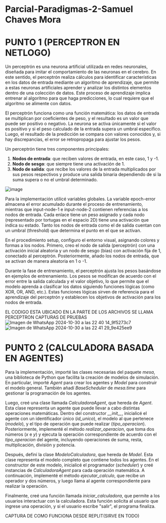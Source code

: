 # Parcial-Paradigmas-2-Samuel Chaves Mora
# PUNTO 1 (PERCEPTRON EN NETLOGO)
Un perceptrón es una neurona artificial utilizada en redes neuronales, diseñada para imitar el comportamiento de las neuronas en el cerebro. En este sentido, el perceptrón realiza cálculos para identificar características en los datos de entrada mediante un algoritmo de aprendizaje, que permite a estas neuronas artificiales aprender y analizar los distintos elementos dentro de una colección de datos. Este proceso de aprendizaje implica entrenar al algoritmo para que haga predicciones, lo cual requiere que el algoritmo se alimente con datos.

El perceptrón funciona como una función matemática: los datos de entrada se multiplican por coeficientes de peso, y el resultado es un valor que puede ser positivo o negativo. La neurona se activa únicamente si el valor es positivo y si el peso calculado de la entrada supera un umbral específico. Luego, el resultado de la predicción se compara con valores conocidos y, si hay discrepancias, el error se retropropaga para ajustar los pesos.

Un perceptrón tiene tres componentes principales:
1) **Nodos de entrada**: que reciben valores de entrada, en este caso, 1 y -1.
2) **Nodo de sesgo**: que siempre tiene una activación de 1.
3) **Nodo de salida**: que recibe los valores de la entrada multiplicados por sus pesos respectivos y produce una salida binaria dependiendo de si la suma supera o no el umbral determinado.

![image](https://github.com/user-attachments/assets/81c0d1af-7879-4a7e-a5e1-917127d4d970)



Para la implementación utilicé variables globales. La variable epoch-error almacena el error acumulado durante el proceso de entrenamiento, mientras que input-node-1 e input-node-2 contienen referencias a los nodos de entrada. Cada enlace tiene un peso asignado y cada nodo (representado por tortugas en el espacio 2D) tiene una activación que indica su estado. Tanto los nodos de entrada como el de salida cuentan con un umbral (threshold) que determina el punto en el que se activan.

En el procedimiento setup, configuro el entorno visual, asignando colores y formas a los nodos. Primero, creo el nodo de salida (perceptrón) con una activación inicial aleatoria y un nodo de sesgo (bias) con activación fija de 1, conectado al perceptrón. Posteriormente, añado los nodos de entrada, que se activan de manera aleatoria en 1 o -1.

Durante la fase de entrenamiento, el perceptrón ajusta los pesos basándose en ejemplos de entrenamiento. Los pesos se modifican de acuerdo con el error entre la salida calculada y el valor objetivo, lo que permite que el modelo aprenda a clasificar los datos siguiendo funciones lógicas (como XOR, OR, AND, etc.). Estas funciones lógicas sirven de referencia para el aprendizaje del perceptrón y establecen los objetivos de activación para los nodos de entrada.

EL CODIGO ESTA UBICADO EN LA PARTE DE LOS ARCHIVOS SE LLAMA PERCEPTRON
CAPTURAS DE PRUEBAS
![Imagen de WhatsApp 2024-10-30 a las 22 40 14_9f5273c7](https://github.com/user-attachments/assets/86e3aa75-81c2-42b4-bdf5-94ddd6010601)
![Imagen de WhatsApp 2024-10-30 a las 22 41 29_9e425ee9](https://github.com/user-attachments/assets/d45a4385-cc69-4a7a-baa1-2548fa687a6d)


# PUNTO 2 (CALCULADORA BASADA EN AGENTES)
Para la implementación, importé las clases necesarias del paquete *mesa*, una biblioteca de Python que facilita la creación de modelos de simulación. En particular, importé *Agent* para crear los agentes y *Model* para construir el modelo general. También añadí *BaseScheduler* de *mesa.time* para gestionar la programación de los agentes.

Luego, creé una clase llamada *CalculadoraAgent*, que hereda de *Agent*. Esta clase representa un agente que puede llevar a cabo distintas operaciones matemáticas. Dentro del constructor *\_\_init\_\_*, inicialicé el agente con un identificador único (*id_unico*), el modelo al que pertenece (*modelo*), y el tipo de operación que puede realizar (*tipo_operacion*). Posteriormente, implementé el método *realizar_operacion*, que toma dos números (*x* e *y*) y ejecuta la operación correspondiente de acuerdo con el *tipo_operacion* del agente, incluyendo operaciones de suma, resta, multiplicación, división y potencia.

Después, definí la clase *ModeloCalculadora*, que hereda de *Model*. Esta clase representa el modelo completo que contiene todos los agentes. En el constructor de este modelo, inicialicé el programador (*scheduler*) y creé instancias de *CalculadoraAgent* para cada operación matemática. A continuación, implementé el método *ejecutar_calculo*, que recibe un operador y dos números, y luego llama al agente correspondiente para realizar la operación.

Finalmente, creé una función llamada *iniciar_calculadora*, que permite a los usuarios interactuar con la calculadora. Esta función solicita al usuario que ingrese una operación, y si el usuario escribe "salir", el programa finaliza.

CAPTURA DE COMO FUNCIONA DESDE REPLIT(SIRVE EN TODO)
